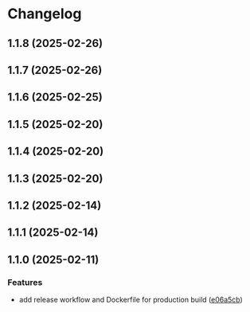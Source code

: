 # Changelog

## 1.1.8 (2025-02-26)

## 1.1.7 (2025-02-26)

## 1.1.6 (2025-02-25)

## 1.1.5 (2025-02-20)

## 1.1.4 (2025-02-20)

## 1.1.3 (2025-02-20)

## 1.1.2 (2025-02-14)

## 1.1.1 (2025-02-14)

## 1.1.0 (2025-02-11)

### Features

* add release workflow and Dockerfile for production build ([e06a5cb](https://github.com/tatohonma/backend-anota-ai-pdvseven/commit/e06a5cb816afe7fca1b1d3df36acc81cf72fd364))
